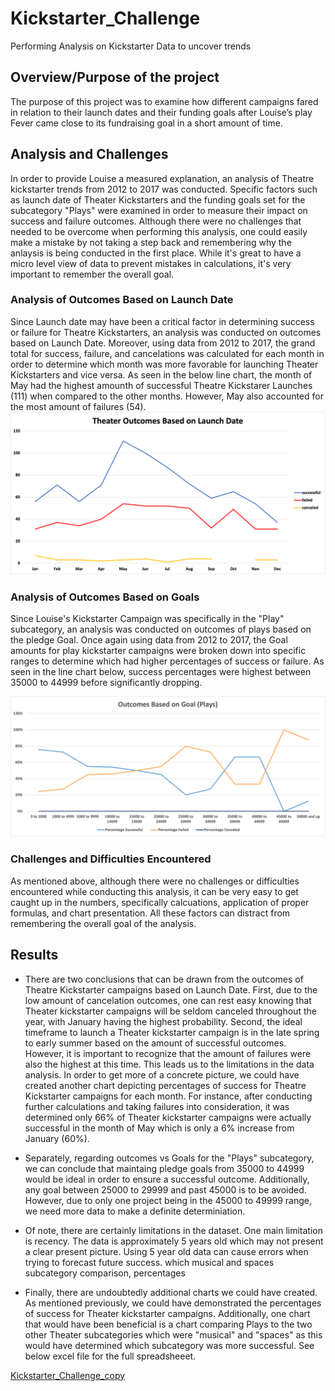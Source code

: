 # Kickstarter_Challenge
Performing Analysis on Kickstarter Data to uncover trends

## Overview/Purpose of the project
The purpose of this project was to examine how different campaigns fared in relation to their launch dates and their funding goals after Louise’s play Fever came close to its fundraising goal in a short amount of time.  

## Analysis and Challenges
In order to provide Louise a measured explanation, an analysis of Theatre kickstarter trends from 2012 to 2017 was conducted. Specific factors such as launch date of Theater Kickstarters and the funding goals set for the subcategory "Plays" were examined in order to measure their impact on success and failure outcomes. Although there were no challenges that needed to be overcome when performing this analysis, one could easily make a mistake by not taking a step back and remembering why the anlaysis is being conducted in the first place. While it's great to have a micro level view of data to prevent mistakes in calculations, it's very important to remember the overall goal.  

### Analysis of Outcomes Based on Launch Date
Since Launch date may have been a critical factor in determining success or failure for Theatre Kickstarters, an analysis was conducted on outcomes based on Launch Date. Moreover, using data from 2012 to 2017, the grand total for success, failure, and cancelations was calculated for each month in order to determine which month was more favorable for launching Theater Kickstarters and vice versa. As seen in the below line chart, the month of May had the highest amounth of successful Theatre Kickstarer Launches (111) when compared to the other months. However, May also accounted for the most amount of failures (54).   
![Theater_Outcomes_vs_Launch](Resources/Theater_Outcomes_vs_Launch.png)

### Analysis of Outcomes Based on Goals
Since Louise's Kickstarter Campaign was specifically in the "Play" subcategory, an analysis was conducted on outcomes of plays based on the pledge Goal. Once again using data from 2012 to 2017, the Goal amounts for play kickstarter campaigns were broken down into specific ranges to determine which had higher percentages of success or failure. As seen in the line chart below, success percentages were highest between 35000 to 44999 before significantly dropping. 

![Outcomes_vs_Goals](Resources/Outcomes_vs_Goals.png)

### Challenges and Difficulties Encountered
As mentioned above, although there were no challenges or difficulties encountered while conducting this analysis, it can be very easy to get caught up in the numbers, specifically calcuations, application of proper formulas, and chart presentation. All these factors can distract from remembering the overall goal of the analysis.   

## Results

- There are two conclusions that can be drawn from the outcomes of Theatre Kickstarter campaigns based on Launch Date. First, due to the low amount of cancelation outcomes, one can rest easy knowing that Theater kickstarter campaigns will be seldom canceled throughout the year, with January having the highest probability. Second, the ideal timeframe to launch a Theater kickstarter campaign is in the late spring to early summer based on the amount of successful outcomes. However, it is important to recognize that the amount of failures were also the highest at this time. This leads us to the limitations in the data analysis. In order to get more of a concrete picture, we could have created another chart depicting percentages of success for Theatre Kickstarter campaigns for each month. For instance, after conducting further calculations and taking failures into consideration, it was determined only 66% of Theater kickstarter campaigns were actually successful in the month of May which is only a 6% increase from January (60%).     

- Separately, regarding outcomes vs Goals for the "Plays" subcategory, we can conclude that maintaing pledge goals from 35000 to 44999 would be ideal in order to ensure a successful outcome. Additionally, any goal between 25000 to 29999 and past 45000 is to be avoided. However, due to only one project being in the 45000 to 49999 range, we need more data to make a definite determiniation.  

- Of note, there are certainly limitations in the dataset. One main limitation is recency. The data is approximately 5 years old which may not present a clear present picture. Using 5 year old data can cause errors when trying to forecast future success. which  musical and spaces subcategory comparison, percentages

- Finally, there are undoubtedly additional charts we could have created. As mentioned previously, we could have demonstrated the percentages of success for Theater kickstarter campaigns. Additionally, one chart that would have been beneficial is a chart comparing Plays to the two other Theater subcategories which were "musical" and "spaces" as this would have determined which subcategory was more successful. See below excel file for the full spreadsheeet. 


[Kickstarter_Challenge_copy](Kickstarter_Challenge_copy.xlsx)


